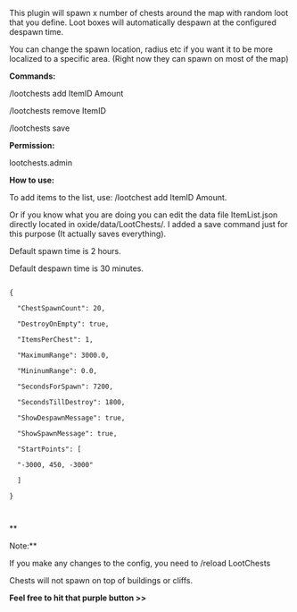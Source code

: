 This plugin will spawn x number of chests around the map with random loot that you define. Loot boxes will automatically despawn at the configured despawn time.


You can change the spawn location, radius etc if you want it to be more localized to a specific area. (Right now they can spawn on most of the map)

**Commands:**

/lootchests add ItemID Amount

/lootchests remove ItemID

/lootchests save

**Permission:**

lootchests.admin

**How to use:**

To add items to the list, use: /lootchest add ItemID Amount.

Or if you know what you are doing you can edit the data file ItemList.json directly located in oxide/data/LootChests/. I added a save command just for this purpose (It actually saves everything).


Default spawn time is 2 hours.

Default despawn time is 30 minutes.


````

{

  "ChestSpawnCount": 20,

  "DestroyOnEmpty": true,

  "ItemsPerChest": 1,

  "MaximumRange": 3000.0,

  "MininumRange": 0.0,

  "SecondsForSpawn": 7200,

  "SecondsTillDestroy": 1800,

  "ShowDespawnMessage": true,

  "ShowSpawnMessage": true,

  "StartPoints": [

  "-3000, 450, -3000"

  ]

}

 
````


**

Note:**

If you make any changes to the config, you need to /reload LootChests

Chests will not spawn on top of buildings or cliffs.

**Feel free to hit that purple button   >>**